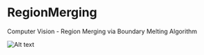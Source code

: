 # RegionMerging
Computer Vision - Region Merging via Boundary Melting Algorithm

![Alt text](/RegionMerging/res.jpg?raw=true "Optional Title")

